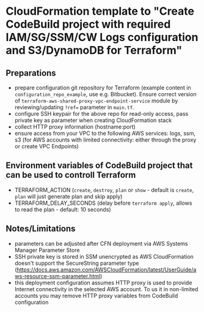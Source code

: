 # CloudFormation template to "Create CodeBuild project with required IAM/SG/SSM/CW Logs configuration and S3/DynamoDB for Terraform"

## Preparations
* prepare configuration git repository for Terraform (example content in `configuration_repo_example`, use e.g. Bitbucket). 
  Ensure correct version of `terraform-aws-shared-proxy-vpc-endpoint-service` module by reviewing/updating `?ref=` parameter in `main.tf`.
* configure SSH keypair for the above repo for read-only access, pass private key as parameter when creating CloudFormation stack
* collect HTTP proxy information (hostname:port)
* ensure access from your VPC to the following AWS services: logs, ssm, s3 (for AWS accounts with limited connectivity: either through the proxy or create VPC Endpoints)

## Environment variables of CodeBuild project that can be used to controll Terraform
* TERRAFORM_ACTION (`create`, `destroy`, `plan` or `show` - default is `create`, `plan` will just generate plan and skip apply)
* TERRAFORM_DELAY_SECONDS (delay before `terraform apply`, allows to read the plan - default: 10 seconds)

## Notes/Limitations
* parameters can be adjusted after CFN deployment via AWS Systems Manager Parameter Store
* SSH private key is stored in SSM unencrypted as AWS CloudFormation doesn't support the SecureString parameter type (https://docs.aws.amazon.com/AWSCloudFormation/latest/UserGuide/aws-resource-ssm-parameter.html)
* this deployment configuration assumes HTTP proxy is used to provide Internet connectivity in the selected AWS account. To us it in non-limited accounts
  you may remove HTTP proxy variables from CodeBuild configuration

